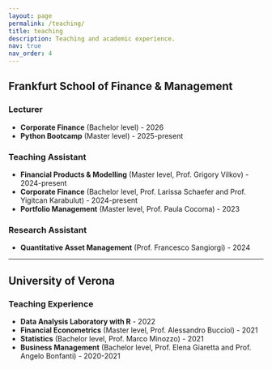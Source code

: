 ```yaml
---
layout: page
permalink: /teaching/
title: teaching
description: Teaching and academic experience.
nav: true
nav_order: 4
---
```


## Frankfurt School of Finance & Management

### Lecturer
- **Corporate Finance** (Bachelor level) - 2026
- **Python Bootcamp** (Master level) - 2025-present

### Teaching Assistant
- **Financial Products & Modelling** (Master level, Prof. Grigory Vilkov) - 2024-present
- **Corporate Finance** (Bachelor level, Prof. Larissa Schaefer and Prof. Yigitcan Karabulut) - 2024-present
- **Portfolio Management** (Master level, Prof. Paula Cocoma) - 2023

### Research Assistant
- **Quantitative Asset Management** (Prof. Francesco Sangiorgi) - 2024

---

## University of Verona

### Teaching Experience
- **Data Analysis Laboratory with R** - 2022
- **Financial Econometrics** (Master level, Prof. Alessandro Bucciol) - 2021
- **Statistics** (Bachelor level, Prof. Marco Minozzo) - 2021
- **Business Management** (Bachelor level, Prof. Elena Giaretta and Prof. Angelo Bonfanti) - 2020-2021